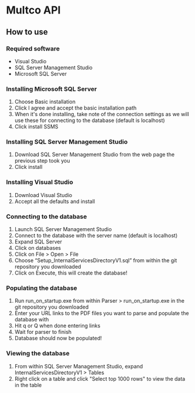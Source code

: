 # Multco API

## How to use

### Required software
- Visual Studio
- SQL Server Management Studio
- Microsoft SQL Server

### Installing Microsoft SQL Server
1. Choose Basic installation
2. Click I agree and accept the basic installation path
3. When it's done installing, take note of the connection settings as we will use these for connecting to the database (default is localhost)
4. Click install SSMS

### Installing SQL Server Management Studio
1. Download SQL Server Management Studio from the web page the previous step took you
2. Click install

### Installing Visual Studio
1. Download Visual Studio
2. Accept all the defaults and install

### Connecting to the database
1. Launch SQL Server Management Studio
2. Connect to the database with the server name (default is localhost)
3. Expand SQL Server
4. Click on databases
5. Click on File > Open > File
6. Choose “Setup_InternalServicesDirectoryV1.sql” from within the git repository you downloaded
7. Click on Execute, this will create the database!

### Populating the database
1. Run run_on_startup.exe from within Parser > run_on_startup.exe in the git repository you downloaded
2. Enter your URL links to the PDF files you want to parse and populate the database with
3. Hit q or Q when done entering links
4. Wait for parser to finish
5. Database should now be populated!

### Viewing the database
1. From within SQL Server Management Studio, expand InternalServicesDirectoryV1 > Tables
2. Right click on a table and click "Select top 1000 rows" to view the data in the table
